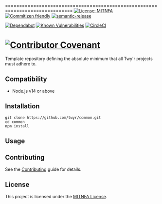 ==============================================================================
[![License: MITNFA](https://img.shields.io/badge/License-MIT-yellow.svg)](https://spdx.org/licenses/MITNFA.html)
[![Commitizen friendly](https://img.shields.io/badge/commitizen-friendly-brightgreen.svg)](http://commitizen.github.io/cz-cli/)
[![semantic-release](https://img.shields.io/badge/%20%20%F0%9F%93%A6%F0%9F%9A%80-semantic--release-e10079.svg)](https://github.com/semantic-release/semantic-release)

[![Dependabot](https://badgen.net/dependabot/twyr/common/256194340?icon=dependabot)](https://app.dependabot.com/accounts/twyr/repos/256194340)
[![Known Vulnerabilities](https://snyk.io/test/github/twyr/common/badge.svg)](https://snyk.io/test/github/twyr/common)
[![CircleCI](https://circleci.com/gh/twyr/common.svg?style=shield&circle-token=5b5a717014a209604624b6e25cee1552e6174315)](https://circleci.com/gh/twyr/common)

[![Contributor Covenant](https://img.shields.io/badge/Contributor%20Covenant-v2.0%20adopted-ff69b4.svg)](CODE_OF_CONDUCT.md) 
==============================================================================

Template repository defining the absolute minimum that all Twy'r projects must adhere to.


Compatibility
------------------------------------------------------------------------------

* Node.js v14 or above


Installation
------------------------------------------------------------------------------

```
git clone https://github.com/twyr/common.git
cd common
npm install
```

Usage
------------------------------------------------------------------------------



Contributing
------------------------------------------------------------------------------

See the [Contributing](CONTRIBUTING.md) guide for details.


License
------------------------------------------------------------------------------

This project is licensed under the [MITNFA License](LICENSE.md).
